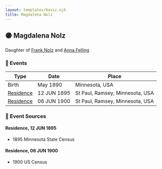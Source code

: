 ```yaml
---
layout: templates/basic.njk
title: Magdalena Nolz
---
```

## 🟣 Magdalena Nolz

Daughter of [Frank Nolz](/people/6/61628928) and [Anna Felling](/people/1/1735561)

### 📆 Events

Type | Date | Place
------ | ------ | ------
Birth | May 1890 | Minnesota, USA
[Residence](#event-01d29115-f525-43a6-97e3-bbc5deeb482a) | 12 JUN 1895 | St Paul, Ramsey, Minnesota, USA
[Residence](#event-d6eba60e-ab0c-4e9e-81c3-243cf8bc25c9) | 06 JUN 1900 | St Paul, Ramsey, Minnesota, USA

### 📰 Event Sources

#### <a id="event-01d29115-f525-43a6-97e3-bbc5deeb482a"></a> Residence, 12 JUN 1895
* 1895 Minnesota State Census

#### <a id="event-d6eba60e-ab0c-4e9e-81c3-243cf8bc25c9"></a> Residence, 06 JUN 1900
* 1900 US Census
